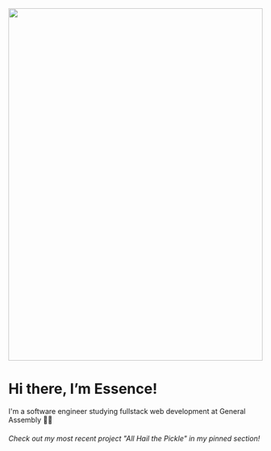 <img src= "https://i.imgur.com/OQtl5vY.jpg" width="100%" height="700"/>
<h1>Hi there, I’m Essence!</h1>
I'm a software engineer studying fullstack web development at General Assembly 👩‍💻

<h6>Check out my most recent project "All Hail the Pickle" in my pinned section!</h6>

<!---
eufuller/eufuller is a ✨ special ✨ repository because its `README.md` (this file) appears on your GitHub profile.
You can click the Preview link to take a look at your changes.
--->
